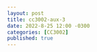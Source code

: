 ```yaml
---
layout: post
title: cc3002-aux-3
date: 2022-8-25 12:00 -0300
categories: [CC3002]
published: true
---
```


